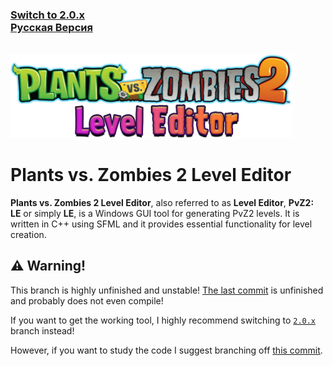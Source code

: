 ### [Switch to 2.0.x](https://github.com/blazingzephyr/level-editor/tree/2.0.x)<br>[Русская Версия](./README_RU.md)

<br>
<span><img width="450" src="./documentation/readme/Logo.png"/></span><br>

# Plants vs. Zombies 2 Level Editor

**Plants vs. Zombies 2 Level Editor**, also referred to as **Level Editor**, **PvZ2: LE** or simply **LE**, is a Windows GUI tool for generating PvZ2 levels.
It is written in C++ using SFML and it provides essential functionality for level creation.

## ⚠ Warning!
<a name="Warning"></a>

This branch is highly unfinished and unstable!
[The last commit](https://github.com/blazingzephyr/level-editor/commit/90f8a8ee28ecba57ce4af1565387487301a40831) is unfinished and probably does not even compile!

If you want to get the working tool, I highly recommend switching to [``2.0.x``](https://github.com/blazingzephyr/level-editor/tree/2.0.x) branch instead!

However, if you want to study the code I suggest branching off [this commit](https://github.com/blazingzephyr/level-editor/commit/4fd027b6f66dfce26a327a872c6011c263c1db0a).